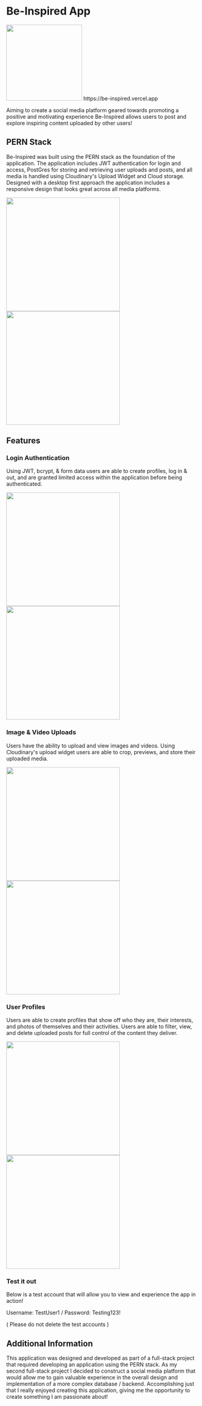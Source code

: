<h1>Be-Inspired App</h1>

<img src="./src/images/icon.jpg" width="200"/>
https://be-inspired.vercel.app

  <p>Aiming to create a social media platform geared towards promoting a positive and motivating experience Be-Inspired allows users to post and explore inspiring content uploaded by other users!</p>
  
## PERN Stack
<p>Be-Inspired was built using the PERN stack as the foundation of the application. The application includes JWT authentication for login and access, PostGres for storing and retrieving user uploads and posts, and all media is handled using Cloudinary's Upload Widget and Cloud storage. Designed with a desktop first approach the application includes a responsive design that looks great across all media platforms.</p>

<p>
  <img src="./src/images/Screenshot1.jpg" class="m-5 d-inline-block" width="300"/>
  <img src="./src/images/Screenshot3.jpg" class="m-5 d-inline-block" width="300"/>
</p>

## Features

### Login Authentication
<p>Using JWT, bcrypt, & form data users are able to create profiles, log in & out, and are granted limited access within the application before being authenticated.</p>

<p>
  <img src="./src/images/Screenshot2.jpg" class="m-5 d-inline-block" width="300"/>
  <img src="./src/images/Screenshot8.jpg" class="m-5 d-inline-block" width="300"/>
</p>

### Image & Video Uploads
<p>Users have the ability to upload and view images and videos. Using Cloudinary's upload widget users are able to crop, previews, and store their uploaded media.</p>

<p>
  <img src="./src/images/Screenshot4.jpg" class="m-5 d-inline-block" width="300"/>
  <img src="./src/images/Screenshot5.jpg" class="m-5 d-inline-block" width="300"/>
</p>
 
### User Profiles
<p>Users are able to create profiles that show off who they are, their interests, and photos of themselves and their activities. Users are able to filter, view, and delete uploaded posts for full control of the content they deliver.</p>

<p>
  <img src="./src/images/Screenshot6.jpg" class="m-5 d-inline-block" width="300"/>
  <img src="./src/images/Screenshot7.jpg" class="m-5 d-inline-block" width="300"/>
</p>

### Test it out
<p>Below is a test account that will allow you to view and experience the app in action!
<p>Username: TestUser1 / Password: Testing123!<p>
<p>( Please do not delete the test accounts )</p>

## Additional Information
<p>This application was designed and developed as part of a full-stack project that required developing an application using the PERN stack. As my second full-stack project I decided to construct a social media platform that would allow me to gain valuable experience in the overall design and implementation of a more complex database / backend. Accomplishing just that I really enjoyed creating this application, giving me the opportunity to create something I am passionate about!</p>  
